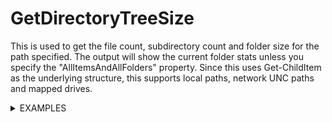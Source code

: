 # GetDirectoryTreeSize
This is used to get the file count, subdirectory count and folder size for the path specified. The output will show the current folder stats unless you specify the "AllItemsAndAllFolders" property. Since this uses Get-ChildItem as the underlying structure, this supports local paths, network UNC paths and mapped drives.

<details>
 <summary>
EXAMPLES
</summary>
        Get-DirectoryTreeSize -Path C:\Temp\ -Attrib a,h,d -AllItemsAndAllFolders

|TotalFolderSize | TotalFileCount | Path     |   TotalDirectoryCount |
| :------------- | :------------- | :------- | :-------------------- |
|`258,68Mb`        | `30`             | `C:\Temp\` | `15`                    |

-----------------
 Get-DirectoryTreeSize -Path C:\Temp\ -Attrib a,h,s | select path,directorycount,filecount,foldersize
    
|Path   |  DirectoryCount | FileCount |FolderSize|
| :------------- | :------------- | :------- | :-------------------- |
|`C:\Temp\`        |      `1`        |`30` |`258,68Mb` |

-----------------
Get-DirectoryTreeSize -Path C:\Temp\ -Attrib a,h,d -Recurse | select path,directorycount,filecount,foldersize
    
|       Path                         | DirectoryCount | FileCount | FolderSize   |
| :--------------------------------- | :------------- | :-------- | :----------- |
| `C:\Temp\`                         | `14`           | `30`      | `258,68Mb`   |
| `.\2020              `             | `4`            | `1`       | `6,13Kb`     |
| `.\GetProcess        `             | `0`            | `3`       | `2,77Kb`     |
| `.\Jahres-CD-2017    `             | `2`            | `4`       | `10,21Kb`    |
| `.\Jahres-CD-2018    `             | `2`            | `4`       | `10,21Kb`    |
| `.\Jahres-CD-2019    `             | `2`            | `4`       | `10,21Kb`    |
| `.\MeinModuleProjekt `             | `6`            | `4`       | `6,58Kb`     |
| `.\PoshScripts       `             | `3`            |`10`       | `609,82Kb`   |
| `.\PolicyAnalyzer    `             | `1`            |`14`       | `13,38Mb`    |
| `.\PSFramework       `             | `1`            | `0`       | `Empty`      |
| `.\PSModuleDevelopment `           | `1`            | `0`       | `Empty`      |
| `.\string            `             | `1`            | `0`       | `Empty`      |
| `.\Windows_10_VDI_Optimize-master` | `6`            | `5`       | `41,61Kb`    |
| `.\WinSCP_FTP                    ` | `1`            | `0`       | `Empty`      |
| `.\WinSCP_FTP.1.0.0              ` | `2`            | `0`       | `Empty`      |
| `.\2020\oaads_images             ` | `0`            | `7`       | `444,58Kb`   |
</details>
